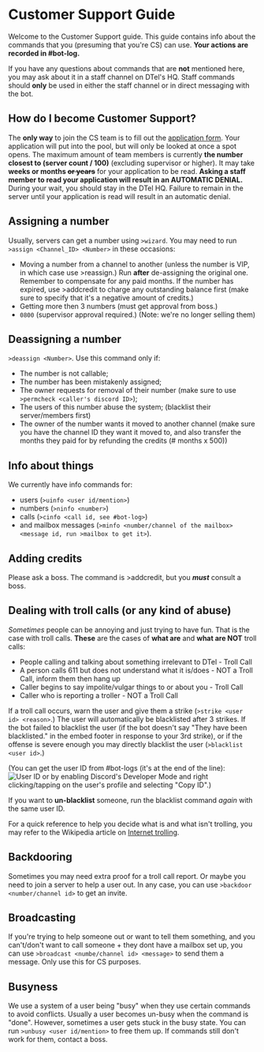 # Customer Support Guide
Welcome to the Customer Support guide. This guide contains info about the commands that you (presuming that you're CS) can use. **Your actions are recorded in #bot-log.**

If you have any questions about commands that are **not** mentioned here, you may ask about it in a staff channel on DTel's HQ. Staff commands should **only** be used in either the staff channel or in direct messaging with the bot.

## How do I become Customer Support?
The **only way** to join the CS team is to fill out the [application form](https://dtel.typeform.com/to/jJayAt). Your application will put into the pool, but will only be looked at once a spot opens. The maximum amount of team members is currently **the number closest to (server count / 100)** (excluding supervisor or higher). It may take **weeks or months ~~or years~~** for your application to be read. **Asking a staff member to read your application will result in an AUTOMATIC DENIAL.** During your wait, you should stay in the DTel HQ. Failure to remain in the server until your application is read will result in an automatic denial.

## Assigning a number
Usually, servers can get a number using `>wizard`. You may need to run `>assign <Channel_ID> <Number>` in these occasions:

* Moving a number from a channel to another (unless the number is VIP, in which case use >reassign.) Run **after** de-assigning the original one. Remember to compensate for any paid months. If the number has expired, use >addcredit to charge any outstanding balance first (make sure to specify that it's a negative amount of credits.)
* Getting more then 3 numbers (must get approval from boss.)
* `0800` (supervisor approval required.) (Note: we're no longer selling them)

## Deassigning a number
`>deassign <Number>`. Use this command only if:

* The number is not callable;
* The number has been mistakenly assigned;
* The owner requests for removal of their number (make sure to use `>permcheck <caller's discord ID>`);
* The users of this number abuse the system; (blacklist their server/members first)
* The owner of the number wants it moved to another channel (make sure you have the channel ID they want it moved to, and also transfer the months they paid for by refunding the credits (# months x 500))

## Info about things
We currently have info commands for:

* users (`>uinfo <user id/mention>`)
* numbers (`>ninfo <number>`)
* calls (`>cinfo <call id, see #bot-log>`)
* and mailbox messages (`>minfo <number/channel of the mailbox> <message id, run >mailbox to get it>`).

## Adding credits
Please ask a boss. The command is >addcredit, but you ***must*** consult a boss.

## Dealing with troll calls (or any kind of abuse)
*Sometimes* people can be annoying and just trying to have fun. That is the case with troll calls.
**These** are the cases of **what are** and **what are NOT** troll calls:

* People calling and talking about something irrelevant to DTel - Troll Call
* A person calls 611 but does not understand what it is/does - NOT a Troll Call, inform them then hang up
* Caller begins to say impolite/vulgar things to or about you - Troll Call
* Caller who is reporting a troller - NOT a Troll Call

If a troll call occurs, warn the user and give them a strike (`>strike <user id> <reason>`.) The user will automatically be blacklisted after 3 strikes. If the bot failed to blacklist the user (if the bot doesn't say "They have been blacklisted." in the embed footer in response to your 3rd strike), or if the offense is severe enough you may directly blacklist the user (`>blacklist <user id>`.)

(You can get the user ID from #bot-logs (it's at the end of the line):
![User ID](http://i.imgur.com/ntxEwAA.png) or by enabling Discord's Developer Mode and right clicking/tapping on the user's profile and selecting "Copy ID".)

If you want to **un-blacklist** someone, run the blacklist command *again* with the same user ID.

For a quick reference to help you decide what is and what isn't trolling, you may refer to the Wikipedia article on [Internet trolling](https://en.wikipedia.org/wiki/Internet_troll).

## Backdooring
Sometimes you may need extra proof for a troll call report. Or maybe you need to join a server to help a user out. In any case, you can use `>backdoor <number/channel id>` to get an invite.

## Broadcasting
If you're trying to help someone out or want to tell them something, and you can't/don't want to call someone + they dont have a mailbox set up, you can use `>broadcast <numbe/channel id> <message>` to send them a message. Only use this for CS purposes.

## Busyness
We use a system of a user being "busy" when they use certain commands to avoid conflicts. Usually a user becomes un-busy when the command is "done". However, sometimes a user gets stuck in the busy state. You can run `>unbusy <user id/mention>` to free them up. If commands still don't work for them, contact a boss.
